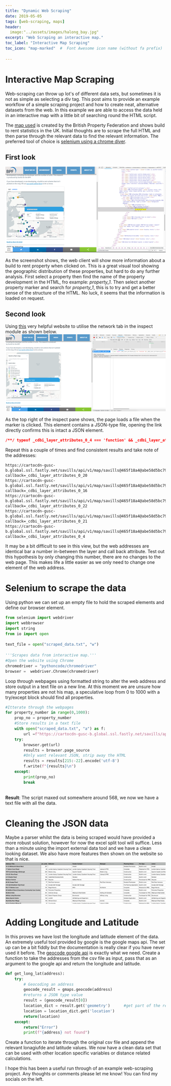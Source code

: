 ```yaml
---
title: "Dynamic Web Scraping"
date: 2019-05-05
tags: [web-scraping, maps]
header:
  image:"../assets/images/halong_bay.jpg"
excerpt: "Web Scraping an interactive map."
toc_label: "Interactive Map Scraping"
toc_icon: "map-marked"  #  Font Awesome icon name (without fa prefix)

---
```


# Interactive Map Scraping 

Web-scraping can throw up lot's of different data sets, but sometimes it is not as simple as selecting a div tag. This post aims to provide an example workflow of a simple scraping project and how to create neat, alternative datasets from the web. In this example we are able to access the data held in an interactive map with a little bit of searching round the HTML script. 

The [map used](https://www.bpf.org.uk/what-we-do/bpf-build-rent-map-uk)  is created by the British Property Federation and shows build to rent statistics in the UK. Initial thoughts are to scrape the full HTML and then parse through the relevant data to find the relevant information. The preferred tool of choice is [selenium using a chrome diver](http://chromedriver.chromium.org/getting-started).

## First look
![image-20190129213726123](../assets/images/map_scrape/image-20190129213726123.png)

As the screenshot shows, the web client will show more information about a build to rent property when clicked on. This is a great visual tool showing the geographic distribution of these properties, but hard to do any further analysis. First select a property then find the name of the property development in the HTML, fro example:  *property_1*. Then select another property marker and search for *property_1*, this is to try and get a better sense of the structure of the HTML. No luck, it seems that the information is loaded on request.

## Second look

Using [this](https://onlinejournalismblog.com/2017/05/10/how-to-find-data-behind-chart-map-using-inspector/) very helpful website to utilise the network tab in the inspect module as shown below. ![image-20190129214436938](../assets/images/map_scrape/image-20190129214436938.png)

As the top right of the inspect pane shows, the page loads a file when the marker is clicked. This element contains a  JSON-type file, opening the link directly confirms this is intact a JSON element. 

```JSON
/**/ typeof _cdbi_layer_attributes_0_4 === 'function' && _cdbi_layer_attributes_0_4({"title":"Surrey House","prs_units":322,"deliverer_contact":"Salmon Harvester Properties","buyer_funder_contact":"Salmon Harvester Properties","manager":"-","planning_status":"Detailed Application","prs_type":"Build to rent","owner":"Salmon Harvester Properties"});
```

Repeat this a couple of times and find consistent results and take note of the addresses:

```
https://cartocdn-gusc-b.global.ssl.fastly.net/savills/api/v1/map/savills@465f18a4@abe58d5bc799578ceeba1b9ab6e7945f:1539185524180/1/attributes/265?callback=_cdbi_layer_attributes_0_20
https://cartocdn-gusc-b.global.ssl.fastly.net/savills/api/v1/map/savills@465f18a4@abe58d5bc799578ceeba1b9ab6e7945f:1539185524180/1/attributes/48?callback=_cdbi_layer_attributes_0_16
https://cartocdn-gusc-b.global.ssl.fastly.net/savills/api/v1/map/savills@465f18a4@abe58d5bc799578ceeba1b9ab6e7945f:1539185524180/1/attributes/285?callback=_cdbi_layer_attributes_0_22
https://cartocdn-gusc-b.global.ssl.fastly.net/savills/api/v1/map/savills@465f18a4@abe58d5bc799578ceeba1b9ab6e7945f:1539185524180/1/attributes/528?callback=_cdbi_layer_attributes_0_21
https://cartocdn-gusc-b.global.ssl.fastly.net/savills/api/v1/map/savills@465f18a4@abe58d5bc799578ceeba1b9ab6e7945f:1539185524180/1/attributes/506?callback=_cdbi_layer_attributes_0_4
```

It may be a bit difficult to see in this view, but the web addresses are identical bar a number in-between the layer and call back attribute. Test out this hypothesis by only changing this number, there are no changes to the web page. This makes life a little easier as we only need to change one element of the web address. 

# Selenium to scrape the data

Using python we can set up an empty file to hold the scraped elements and define our browser element. 

```python
from selenium import webdriver
import webbrowser
import string
from io import open

text_file = open("scraped_data.txt", "w")

'''Scrapes data from interactive map.'''
#Open the website using Chrome
chromedriver = "pythoncode/chromedriver"
browser =  webdriver.Chrome(chromedriver)

```

Loop through webpages using formatted string to alter the web address and store output in a text file on a new line. At this moment we are unsure how many properties are not his map, a speculative loop from 0 to 1000 with a try/except block should find all properties. 

```python
#Itterate through the webpages
for property_number in range(0,1000):
    prop_no = property_number
    #Store results in a text file
    with open("scraped_data.txt", "a") as f:
        url =f"https://cartocdn-gusc-b.global.ssl.fastly.net/savills/api/v1/map/savills@465f18a4@abe58d5bc799578ceeba1b9ab6e7945f:1539185524180/1/attributes/{prop_no}?callback=_cdbi_layer_attributes_0_22"
    try:
        browser.get(url)
        results = browser.page_source
        #Only want relevant JSON, strip away the HTML
        results = results[215:-22].encode('utf-8')
        f.write(f"{results}\n")
    except:
        print(prop_no)
        break
         
```



**Result**: The script maxed out somewhere around 568, we now we have  a text file with all the data.

# Cleaning the JSON data

Maybe a parser whilst the data is being scraped would have provided a more robust solution, however for now the excel split tool will suffice. Less than a minute using the import external data tool and we have a clean looking dataset. We also have more features then shown on the website so that is nice.![image-20190129233250146](../assets/images/map_scrape/image-20190129233250146.png)



# Adding Longitude and Latitude

In this proves we have lost the longitude and latitude element of the data. An extremely useful tool provided by google is the google maps api. The set up can be a bit fiddly but the documentation is really clear if you have never used it before. The [geocode google api](https://developers.google.com/maps/documentation/geocoding/start) is exactly what we need. Create a function to take the addresses from the csv file as input, pass that as an argument to the google api and return the longitude and latitude. 

```python
def get_long_lat(address):
    try:
        # Geocoding an address
        geocode_result = gmaps.geocode(address)
        #returns a JSON type value
        result = (geocode_result[0])
        location_dict = result.get('geometry')      #get part of the return object
        location = location_dict.get('location')
        return(location)
    except:
        return("Error")
        print(f"{address} not found")
```

Create a function to iterate through the original csv file and append the relevant lonagiufde and latitude values. We now have a clean data set that can be used with other location specific variables or distance related calculations. 

I hope this has been a useful run through of an example web-scraping project. Any thoughts or comments please let me know! You can find my socials on the left. 




